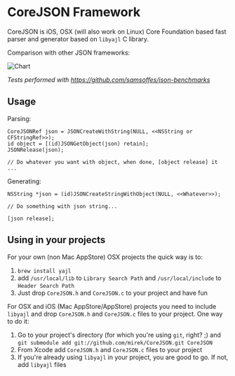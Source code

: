 # CoreJSON Framework

CoreJSON is iOS, OSX (will also work on Linux) Core Foundation based fast parser and generator based on `libyajl` C library.

Comparison with other JSON frameworks:

![Chart](http://chart.apis.google.com/chart?chf=bg,s,67676700&chxl=1:|TouchJSON|JSON+Framework|YAJL|Apple+JSON|CoreJSON|JSONKit&chxr=0,0,60&chxt=x,y&chbh=a&chs=300x165&cht=bhg&chco=94AAC8&chds=0,237.904&chd=t:46.582,63.192,128.143,129.231,154.504,237.904&chtt=1+Iteration%2C+iPhone+4+iOS+4.2.1)

_Tests performed with https://github.com/samsoffes/json-benchmarks_

## Usage

Parsing:

    CoreJSONRef json = JSONCreateWithString(NULL, <<NSString or CFStringRef>>);
    id object = [(id)JSONGetObject(json) retain];
    JSONRelease(json);
    
    // Do whatever you want with object, when done, [object release] it
    ...

Generating:

    NSString *json = (id)JSONCreateStringWithObject(NULL, <<Whatever>>);
    
    // Do something with json string...
    
    [json release];

## Using in your projects

For your own (non Mac AppStore) OSX projects the quick way is to:

1. `brew install yajl`
2. add `/usr/local/lib` to `Library Search Path` and `/usr/local/include` to `Header Search Path`
3. Just drop `CoreJSON.h` and `CoreJSON.c` to your project and have fun

For OSX and iOS (Mac AppStore/AppStore) projects you need to include `libyajl` and drop `CoreJSON.h` and `CoreJSON.c` files to your project.
One way to do it:

1. Go to your project's directory (for which you're using `git`, right? ;) and `git submodule add git://github.com/mirek/CoreJSON.git CoreJSON`
2. From Xcode add `CoreJSON.h` and `CoreJSON.c` files to your project
3. If you're already using `libyajl` in your project, you are good to go. If not, add `libyajl` files
